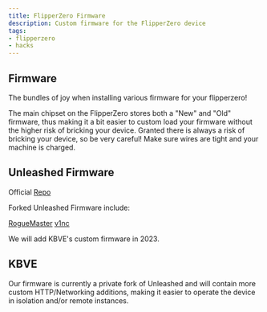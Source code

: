 ```yaml
---
title: FlipperZero Firmware
description: Custom firmware for the FlipperZero device
tags:
- flipperzero
- hacks
---
```


## Firmware

The bundles of joy when installing various firmware for your flipperzero!

The main chipset on the FlipperZero stores both a "New" and "Old" firmware, thus making it a bit easier to custom load your firmware without the higher risk of bricking your device. Granted there is always a risk of bricking your device, so be very careful! Make sure wires are tight and your machine is charged.

## Unleashed Firmware

Official [Repo](https://github.com/DarkFlippers/unleashed-firmware)

Forked Unleashed Firmware include:

[RogueMaster](https://github.com/RogueMaster/flipperzero-firmware-wPlugins)
[v1nc](https://github.com/v1nc/flipperzero-firmware)

We will add KBVE's custom firmware in 2023.

## KBVE

Our firmware is currently a private fork of Unleashed and will contain more custom HTTP/Networking additions, making it easier to operate the device in isolation and/or remote instances.
